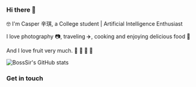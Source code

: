 ### Hi there 👋

 🤓 I'm Casper 辛琪, a College student | Artificial Intelligence Enthusiast
 
   I love photography 📷, traveling ✈️, cooking and enjoying delicious food 🥘 
 
   And I love fruit very much. 🍎 🍓 🥭 🥝
 
 ![BossSir's GitHub stats](https://github-readme-stats.vercel.app/api?username=BossSir&theme=dark&show_icons=true)
 ### Get in touch
